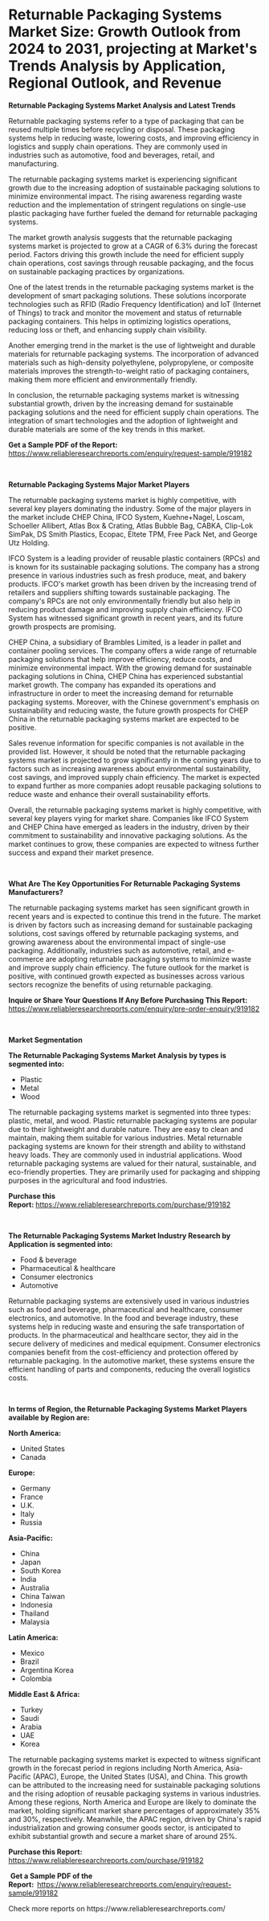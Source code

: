 <p><h1>Returnable Packaging Systems Market Size: Growth Outlook from 2024 to 2031, projecting at Market's Trends Analysis by Application, Regional Outlook, and Revenue</h1></p><p><strong>Returnable Packaging Systems Market Analysis and Latest Trends</strong></p>
<p><p>Returnable packaging systems refer to a type of packaging that can be reused multiple times before recycling or disposal. These packaging systems help in reducing waste, lowering costs, and improving efficiency in logistics and supply chain operations. They are commonly used in industries such as automotive, food and beverages, retail, and manufacturing.</p><p>The returnable packaging systems market is experiencing significant growth due to the increasing adoption of sustainable packaging solutions to minimize environmental impact. The rising awareness regarding waste reduction and the implementation of stringent regulations on single-use plastic packaging have further fueled the demand for returnable packaging systems.</p><p>The market growth analysis suggests that the returnable packaging systems market is projected to grow at a CAGR of 6.3% during the forecast period. Factors driving this growth include the need for efficient supply chain operations, cost savings through reusable packaging, and the focus on sustainable packaging practices by organizations.</p><p>One of the latest trends in the returnable packaging systems market is the development of smart packaging solutions. These solutions incorporate technologies such as RFID (Radio Frequency Identification) and IoT (Internet of Things) to track and monitor the movement and status of returnable packaging containers. This helps in optimizing logistics operations, reducing loss or theft, and enhancing supply chain visibility.</p><p>Another emerging trend in the market is the use of lightweight and durable materials for returnable packaging systems. The incorporation of advanced materials such as high-density polyethylene, polypropylene, or composite materials improves the strength-to-weight ratio of packaging containers, making them more efficient and environmentally friendly.</p><p>In conclusion, the returnable packaging systems market is witnessing substantial growth, driven by the increasing demand for sustainable packaging solutions and the need for efficient supply chain operations. The integration of smart technologies and the adoption of lightweight and durable materials are some of the key trends in this market.</p></p>
<p><strong>Get a Sample PDF of the Report:&nbsp;</strong> <a href="https://www.reliableresearchreports.com/enquiry/request-sample/919182">https://www.reliableresearchreports.com/enquiry/request-sample/919182</a></p>
<p>&nbsp;</p>
<p><strong>Returnable Packaging Systems Major Market Players</strong></p>
<p><p>The returnable packaging systems market is highly competitive, with several key players dominating the industry. Some of the major players in the market include CHEP China, IFCO System, Kuehne+Nagel, Loscam, Schoeller Allibert, Atlas Box & Crating, Atlas Bubble Bag, CABKA, Clip-Lok SimPak, DS Smith Plastics, Ecopac, Eltete TPM, Free Pack Net, and George Utz Holding.</p><p>IFCO System is a leading provider of reusable plastic containers (RPCs) and is known for its sustainable packaging solutions. The company has a strong presence in various industries such as fresh produce, meat, and bakery products. IFCO's market growth has been driven by the increasing trend of retailers and suppliers shifting towards sustainable packaging. The company's RPCs are not only environmentally friendly but also help in reducing product damage and improving supply chain efficiency. IFCO System has witnessed significant growth in recent years, and its future growth prospects are promising.</p><p>CHEP China, a subsidiary of Brambles Limited, is a leader in pallet and container pooling services. The company offers a wide range of returnable packaging solutions that help improve efficiency, reduce costs, and minimize environmental impact. With the growing demand for sustainable packaging solutions in China, CHEP China has experienced substantial market growth. The company has expanded its operations and infrastructure in order to meet the increasing demand for returnable packaging systems. Moreover, with the Chinese government's emphasis on sustainability and reducing waste, the future growth prospects for CHEP China in the returnable packaging systems market are expected to be positive.</p><p>Sales revenue information for specific companies is not available in the provided list. However, it should be noted that the returnable packaging systems market is projected to grow significantly in the coming years due to factors such as increasing awareness about environmental sustainability, cost savings, and improved supply chain efficiency. The market is expected to expand further as more companies adopt reusable packaging solutions to reduce waste and enhance their overall sustainability efforts.</p><p>Overall, the returnable packaging systems market is highly competitive, with several key players vying for market share. Companies like IFCO System and CHEP China have emerged as leaders in the industry, driven by their commitment to sustainability and innovative packaging solutions. As the market continues to grow, these companies are expected to witness further success and expand their market presence.</p></p>
<p>&nbsp;</p>
<p><strong>What Are The Key Opportunities For Returnable Packaging Systems Manufacturers?</strong></p>
<p><p>The returnable packaging systems market has seen significant growth in recent years and is expected to continue this trend in the future. The market is driven by factors such as increasing demand for sustainable packaging solutions, cost savings offered by returnable packaging systems, and growing awareness about the environmental impact of single-use packaging. Additionally, industries such as automotive, retail, and e-commerce are adopting returnable packaging systems to minimize waste and improve supply chain efficiency. The future outlook for the market is positive, with continued growth expected as businesses across various sectors recognize the benefits of using returnable packaging.</p></p>
<p><strong>Inquire or Share Your Questions If Any Before Purchasing This Report:</strong> <a href="https://www.reliableresearchreports.com/enquiry/pre-order-enquiry/919182">https://www.reliableresearchreports.com/enquiry/pre-order-enquiry/919182</a></p>
<p>&nbsp;</p>
<p><strong>Market Segmentation</strong></p>
<p><strong>The Returnable Packaging Systems Market Analysis by types is segmented into:</strong></p>
<p><ul><li>Plastic</li><li>Metal</li><li>Wood</li></ul></p>
<p><p>The returnable packaging systems market is segmented into three types: plastic, metal, and wood. Plastic returnable packaging systems are popular due to their lightweight and durable nature. They are easy to clean and maintain, making them suitable for various industries. Metal returnable packaging systems are known for their strength and ability to withstand heavy loads. They are commonly used in industrial applications. Wood returnable packaging systems are valued for their natural, sustainable, and eco-friendly properties. They are primarily used for packaging and shipping purposes in the agricultural and food industries.</p></p>
<p><strong>Purchase this Report:&nbsp;</strong><a href="https://www.reliableresearchreports.com/purchase/919182">https://www.reliableresearchreports.com/purchase/919182</a></p>
<p>&nbsp;</p>
<p><strong>The Returnable Packaging Systems Market Industry Research by Application is segmented into:</strong></p>
<p><ul><li>Food & beverage</li><li>Pharmaceutical & healthcare</li><li>Consumer electronics</li><li>Automotive</li></ul></p>
<p><p>Returnable packaging systems are extensively used in various industries such as food and beverage, pharmaceutical and healthcare, consumer electronics, and automotive. In the food and beverage industry, these systems help in reducing waste and ensuring the safe transportation of products. In the pharmaceutical and healthcare sector, they aid in the secure delivery of medicines and medical equipment. Consumer electronics companies benefit from the cost-efficiency and protection offered by returnable packaging. In the automotive market, these systems ensure the efficient handling of parts and components, reducing the overall logistics costs.</p></p>
<p>&nbsp;</p>
<p><strong>In terms of Region, the Returnable Packaging Systems Market Players available by Region are:</strong></p>
<p>
    <p> <strong> North America: </strong>
        <ul>
            <li>United States</li>
            <li>Canada</li>
        </ul>
        </p> 
    <p> <strong> Europe: </strong>
        <ul>
            <li>Germany</li>
            <li>France</li>
            <li>U.K.</li>
            <li>Italy</li>
            <li>Russia</li>
        </ul>
        </p> 
    <p> <strong> Asia-Pacific: </strong>
        <ul>
            <li>China</li>
            <li>Japan</li>
            <li>South Korea</li>
            <li>India</li>
            <li>Australia</li>
            <li>China Taiwan</li>
            <li>Indonesia</li>
            <li>Thailand</li>
            <li>Malaysia</li>
        </ul>
        </p> 
    <p> <strong> Latin America: </strong>
        <ul>
            <li>Mexico</li>
            <li>Brazil</li>
            <li>Argentina Korea</li>
            <li>Colombia</li>
        </ul>
        </p> 
    <p> <strong> Middle East & Africa: </strong>
        <ul>
            <li>Turkey</li>
            <li>Saudi</li>
            <li>Arabia</li>
            <li>UAE</li>
            <li>Korea</li>
        </ul>
    </p>
    </p>
<p><p>The returnable packaging systems market is expected to witness significant growth in the forecast period in regions including North America, Asia-Pacific (APAC), Europe, the United States (USA), and China. This growth can be attributed to the increasing need for sustainable packaging solutions and the rising adoption of reusable packaging systems in various industries. Among these regions, North America and Europe are likely to dominate the market, holding significant market share percentages of approximately 35% and 30%, respectively. Meanwhile, the APAC region, driven by China's rapid industrialization and growing consumer goods sector, is anticipated to exhibit substantial growth and secure a market share of around 25%.</p></p>
<p><strong>Purchase this Report: </strong><a href="https://www.reliableresearchreports.com/purchase/919182">https://www.reliableresearchreports.com/purchase/919182</a></p>
<p>&nbsp;<strong>Get a Sample PDF of the Report:&nbsp;&nbsp;</strong><a href="https://www.reliableresearchreports.com/enquiry/request-sample/919182">https://www.reliableresearchreports.com/enquiry/request-sample/919182</a></p>
<p><strong></strong></p>
<p>Check more reports on https://www.reliableresearchreports.com/</p>